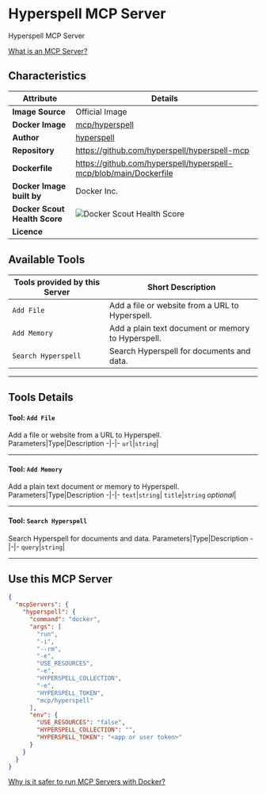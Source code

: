 # Hyperspell MCP Server

Hyperspell MCP Server

[What is an MCP Server?](https://www.anthropic.com/news/model-context-protocol)

## Characteristics
Attribute|Details|
|-|-|
**Image Source**|Official Image
**Docker Image**|[mcp/hyperspell](https://hub.docker.com/repository/docker/mcp/hyperspell)
**Author**|[hyperspell](https://github.com/hyperspell)
**Repository**|https://github.com/hyperspell/hyperspell-mcp
**Dockerfile**|https://github.com/hyperspell/hyperspell-mcp/blob/main/Dockerfile
**Docker Image built by**|Docker Inc.
**Docker Scout Health Score**| ![Docker Scout Health Score](https://api.scout.docker.com/v1/policy/insights/org-image-score/badge/mcp/hyperspell)
**Licence**|

## Available Tools
Tools provided by this Server|Short Description
-|-
`Add File`|Add a file or website from a URL to Hyperspell.|
`Add Memory`|Add a plain text document or memory to Hyperspell.|
`Search Hyperspell`|Search Hyperspell for documents and data.|

---
## Tools Details

#### Tool: **`Add File`**
Add a file or website from a URL to Hyperspell.
Parameters|Type|Description
-|-|-
`url`|`string`|

---
#### Tool: **`Add Memory`**
Add a plain text document or memory to Hyperspell.
Parameters|Type|Description
-|-|-
`text`|`string`|
`title`|`string` *optional*|

---
#### Tool: **`Search Hyperspell`**
Search Hyperspell for documents and data.
Parameters|Type|Description
-|-|-
`query`|`string`|

---
## Use this MCP Server

```json
{
  "mcpServers": {
    "hyperspell": {
      "command": "docker",
      "args": [
        "run",
        "-i",
        "--rm",
        "-e",
        "USE_RESOURCES",
        "-e",
        "HYPERSPELL_COLLECTION",
        "-e",
        "HYPERSPELL_TOKEN",
        "mcp/hyperspell"
      ],
      "env": {
        "USE_RESOURCES": "false",
        "HYPERSPELL_COLLECTION": "",
        "HYPERSPELL_TOKEN": "<app or user token>"
      }
    }
  }
}
```

[Why is it safer to run MCP Servers with Docker?](https://www.docker.com/blog/the-model-context-protocol-simplifying-building-ai-apps-with-anthropic-claude-desktop-and-docker/)
